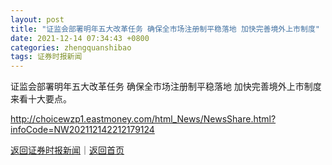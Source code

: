 ```yaml
---
layout: post
title: "证监会部署明年五大改革任务 确保全市场注册制平稳落地 加快完善境外上市制度"
date: 2021-12-14 07:34:43 +0800
categories: zhengquanshibao
tags: 证券时报新闻
---
```

证监会部署明年五大改革任务 确保全市场注册制平稳落地 加快完善境外上市制度
来看十大要点。

<http://choicewzp1.eastmoney.com/html_News/NewsShare.html?infoCode=NW202112142212179124>

[返回证券时报新闻](//finews.withounder.com/zhengquanshibao/)｜[返回首页](//finews.withounder.com/)